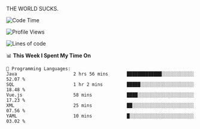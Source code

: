 THE WORLD SUCKS.

<!--START_SECTION:waka-->
![Code Time](http://img.shields.io/badge/Code%20Time-1%2C173%20hrs%2033%20mins-blue)

![Profile Views](http://img.shields.io/badge/Profile%20Views-0-blue)

![Lines of code](https://img.shields.io/badge/From%20Hello%20World%20I%27ve%20Written-1.5%20million%20lines%20of%20code-blue)

📊 **This Week I Spent My Time On** 

```text
💬 Programming Languages: 
Java                     2 hrs 56 mins       █████████████░░░░░░░░░░░░   52.07 % 
SQL                      1 hr 2 mins         █████░░░░░░░░░░░░░░░░░░░░   18.48 % 
Vue.js                   58 mins             ████░░░░░░░░░░░░░░░░░░░░░   17.23 % 
XML                      25 mins             ██░░░░░░░░░░░░░░░░░░░░░░░   07.56 % 
YAML                     10 mins             █░░░░░░░░░░░░░░░░░░░░░░░░   03.02 % 
```


<!--END_SECTION:waka-->
